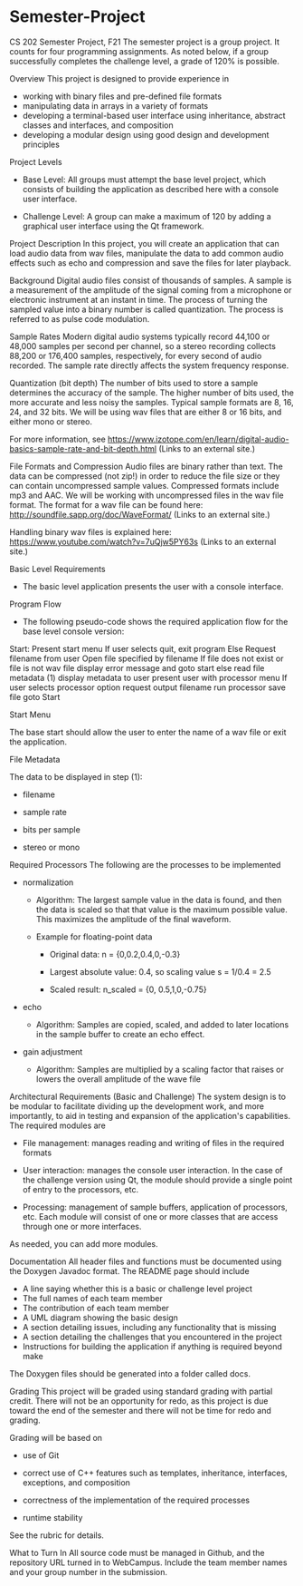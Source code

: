 # Semester-Project

CS 202 Semester Project, F21
The semester project is a group project. It counts for four programming assignments. As noted below, if a group successfully completes the challenge level, a grade of 120% is possible.

Overview
This project is designed to provide experience in 
  - working with binary files and pre-defined file formats 
  - manipulating data in arrays in a variety of formats 
  - developing a terminal-based user interface using inheritance, abstract classes and interfaces, and composition 
  - developing a modular design using good design and development principles

Project Levels
  - Base Level: All groups must attempt the base level project, which consists of building the application as described here with a console user interface.
  
  - Challenge Level: A group can make a maximum of 120 by adding a graphical user interface using the Qt framework.
  
Project Description
In this project, you will create an application that can load audio data from wav files, manipulate the data to add common audio effects such as echo and compression and save the files for later playback.

Background
Digital audio files consist of thousands of samples. A sample is a measurement of the amplitude of the signal coming from a microphone or electronic instrument at an instant in time. The process of turning the sampled value into a binary number is called quantization. The process is referred to as pulse code modulation.


Sample Rates
Modern digital audio systems typically record 44,100 or 48,000 samples per second per channel, so a stereo recording collects 88,200 or 176,400 samples, respectively, for every second of audio recorded. The sample rate directly affects the system frequency response.


Quantization (bit depth)
The number of bits used to store a sample determines the accuracy of the sample. The higher number of bits used, the more accurate and less noisy the samples. Typical sample formats are 8, 16, 24, and 32 bits. We will be using wav files that are either 8 or 16 bits, and either mono or stereo.


For more information, see https://www.izotope.com/en/learn/digital-audio-basics-sample-rate-and-bit-depth.html (Links to an external site.)


File Formats and Compression
Audio files are binary rather than text. The data can be compressed (not zip!) in order to reduce the file size or they can contain uncompressed sample values. Compressed formats include mp3 and AAC. We will be working with uncompressed files in the wav file format. The format for a wav file can be found here: http://soundfile.sapp.org/doc/WaveFormat/ (Links to an external site.)


Handling binary wav files is explained here:
https://www.youtube.com/watch?v=7uQjw5PY63s (Links to an external site.)


Basic Level Requirements
- The basic level application presents the user with a console interface.

Program Flow
- The following pseudo-code shows the required application flow for the base level console version:

Start: Present start menu
If user selects quit, exit program
Else
  Request filename from user
  Open file specified by filename
  If file does not exist or file is not wav file
    display error message and goto start
  else
    read file metadata
(1) display metadata to user
    present user with processor menu
    If user selects processor option
      request output filename
      run processor
      save file
      goto Start
  
Start Menu

The base start should allow the user to enter the name of a wav file or exit the application.

File Metadata

The data to be displayed in step (1):

  - filename
  
  - sample rate
  
  - bits per sample
  
  - stereo or mono
  
Required Processors
The following are the processes to be implemented

- normalization

   - Algorithm: The largest sample value in the data is found, and then the data is scaled so that that value is the maximum possible value. This maximizes the amplitude of the final waveform.

    - Example for floating-point data

      - Original data: n = {0,0.2,0.4,0,-0.3}
    
      - Largest absolute value: 0.4, so scaling value s = 1/0.4 = 2.5
    
      - Scaled result: n_scaled = {0, 0.5,1,0,-0.75}

- echo

    - Algorithm: Samples are copied, scaled, and added to later locations in the sample buffer to create an echo effect.

- gain adjustment

    - Algorithm: Samples are multiplied by a scaling factor that raises or lowers the overall amplitude of the wave file


Architectural Requirements (Basic and Challenge)
The system design is to be modular to facilitate dividing up the development work, and more importantly, to aid in testing and expansion of the application's capabilities. The required modules are

  - File management: manages reading and writing of files in the required formats
  
  - User interaction: manages the console user interaction. In the case of the challenge version using Qt, the module should provide a single point of entry to the processors, etc.
  
  - Processing: management of sample buffers, application of processors, etc. Each module will consist of one or more classes that are access through one or more interfaces.

As needed, you can add more modules.

Documentation
All header files and functions must be documented using the Doxygen Javadoc format. The README page should include

  - A line saying whether this is a basic or challenge level project
  - The full names of each team member
  - The contribution of each team member
  - A UML diagram showing the basic design
  - A section detailing issues, including any functionality that is missing
  - A section detailing the challenges that you encountered in the project
  - Instructions for building the application if anything is required beyond make
 
 The Doxygen files should be generated into a folder called docs.
 
Grading
This project will be graded using standard grading with partial credit. There will not be an opportunity for redo, as this project is due toward the end of the semester and there will not be time for redo and grading.

Grading will be based on

  - use of Git
  
  - correct use of C++ features such as templates, inheritance, interfaces, exceptions, and composition
  
  - correctness of the implementation of the required processes
 
  - runtime stability
  
See the rubric for details.

What to Turn In
All source code must be managed in Github, and the repository URL turned in to WebCampus. Include the team member names and your group number in the submission.
